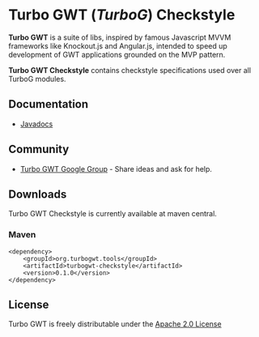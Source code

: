 Turbo GWT (*TurboG*) Checkstyle
==

**Turbo GWT** is a suite of libs, inspired by famous Javascript MVVM frameworks like Knockout.js and Angular.js, intended to speed up development of GWT applications grounded on the MVP pattern.

**Turbo GWT Checkstyle** contains checkstyle specifications used over all TurboG modules.

## Documentation
* [Javadocs](http://growbit.github.io/turbogwt-checkstyle/javadoc/apidocs/index.html)
 
## Community
* [Turbo GWT Google Group](http://groups.google.com/d/forum/turbogwt) - Share ideas and ask for help.

## Downloads
Turbo GWT Checkstyle is currently available at maven central.

### Maven
```
<dependency>
    <groupId>org.turbogwt.tools</groupId>
    <artifactId>turbogwt-checkstyle</artifactId>
    <version>0.1.0</version>
</dependency>
```

## License
Turbo GWT is freely distributable under the [Apache 2.0 License](http://www.apache.org/licenses/LICENSE-2.0.html)
